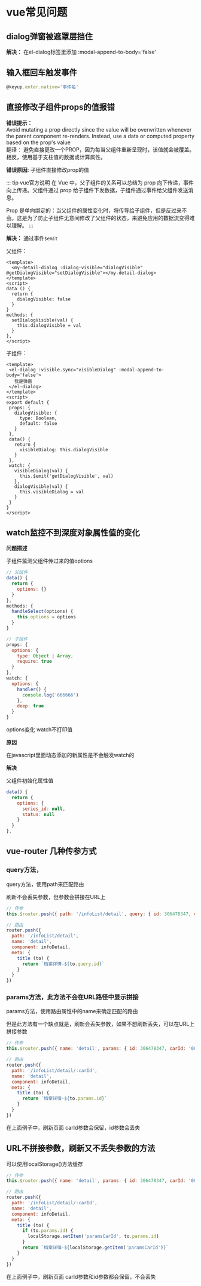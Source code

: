 # vue常见问题

## dialog弹窗被遮罩层挡住

  **解决：** 在el-dialog标签里添加 :modal-append-to-body='false'

## 输入框回车触发事件

```js
@keyup.enter.native='事件名'
```

## 直接修改子组件props的值报错

**错误提示：**   
Avoid mutating a prop directly since the value will be overwritten whenever the parent component re-renders. Instead, use a data or computed property based on the prop's value  
翻译： 避免直接更改一个PROP，因为每当父组件重新呈现时，该值就会被覆盖。相反，使用基于支柱值的数据或计算属性。

**错误原因:**  子组件直接修改prop的值

::: tip vue官方说明
在 Vue 中，父子组件的关系可以总结为 prop 向下传递，事件向上传递。父组件通过 prop 给子组件下发数据，子组件通过事件给父组件发送消息。

Prop 是单向绑定的：当父组件的属性变化时，将传导给子组件，但是反过来不会。这是为了防止子组件无意间修改了父组件的状态，来避免应用的数据流变得难以理解。
:::

**解决：** 通过事件`$emit`

父组件：
``` vue
<template>
  <my-detail-dialog :dialog-visible="dialogVisible" @getDialogVisible="setDialogVisible"></my-detail-dialog>
</template>
<script>
data () {
  return {
    dialogVisible: false
  }
}
methods: {
  setDialogVisible(val) {
    this.dialogVisible = val
  }
},
</script>
 ```
 子组件：
 ```vue
 <template>
  <el-dialog :visible.sync="visibleDialog" :modal-append-to-body='false'>
    我是弹窗
  </el-dialog>
</template>
<script>
export default {
  props: {
    dialogVisible: {
      type: Boolean,
      default: false
    }
  },
  data() {
    return {
      visibleDialog: this.dialogVisible
    }
  },
  watch: {
    visibleDialog(val) {
      this.$emit('getDialogVisible', val)
    },
    dialogVisible(val) {
      this.visibleDialog = val
    }
  }
}
</script>
```

## watch监控不到深度对象属性值的变化

**问题描述**

子组件监测父组件传过来的值options

```js
// 父组件
data() {
  return {
    options: {}
  }
},
methods: {
  handleSelect(options) {
    this.options = options
  }
}

// 子组件
props: {
  options: {
    type: Object | Array,
    require: true
  }
},
watch: {
  options: {
    handler() {
      console.log('666666')
    },
    deep: true
  }
}
```
options变化 watch不打印值

**原因**

在javascript里面动态添加的新属性是不会触发watch的

**解决**

父组件初始化属性值

```js
data() {
  return {
    options: {
      series_id: null,
      status: null
    }
  }
},
```

## vue-router 几种传参方式

### query方法，

query方法，使用path来匹配路由

刷新不会丢失参数，但参数会拼接在URL上

```js
// 传参
this.$router.push({ path: '/infoList/detail', query: { id: 306478347, carId: '086e232af7390349b27ddc70fe535a46' } })

// 路由
router.push({
  path: '/infoList/detail',
  name: 'detail',
  component: infoDetail,
  meta: {
    title (to) {
      return `档案详情-${to.query.id}`
    }
  }
})
```

### params方法，此方法不会在URL路径中显示拼接

params方法，使用路由属性中的name来确定匹配的路由

但是此方法有一个缺点就是，刷新会丢失参数，如果不想刷新丢失，可以在URL上拼接参数

```js
// 传参
this.$router.push({ name: 'detail', params: { id: 306478347, carId: '086e232af7390349b27ddc70fe535a46' } })

// 路由
router.push({
  path: '/infoList/detail/:carId',
  name: 'detail',
  component: infoDetail,
  meta: {
    title (to) {
      return `档案详情-${to.params.id}`
    }
  }
})
```

在上面例子中，刷新页面 carId参数会保留，id参数会丢失

## URL不拼接参数，刷新又不丢失参数的方法

可以使用localStorage()方法缓存

```js
// 传参
this.$router.push({ name: 'detail', params: { id: 306478347, carId: '086e232af7390349b27ddc70fe535a46' } })

// 路由
router.push({
  path: '/infoList/detail/:carId',
  name: 'detail',
  component: infoDetail,
  meta: {
    title (to) {
      if (to.params.id) {
        localStorage.setItem('paramsCarId', to.params.id)
      }
      return `档案详情-${localStorage.getItem('paramsCarId')}`
    }
  }
})
```

在上面例子中，刷新页面 carId参数和id参数都会保留，不会丢失